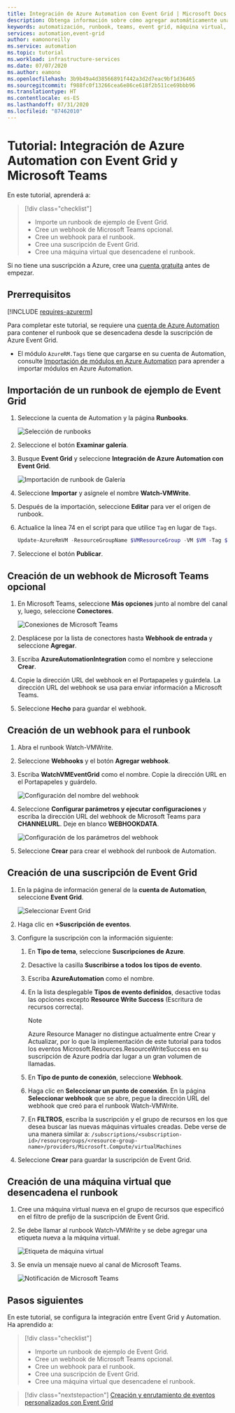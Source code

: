 ```yaml
---
title: Integración de Azure Automation con Event Grid | Microsoft Docs
description: Obtenga información sobre cómo agregar automáticamente una etiqueta cuando se crea una máquina virtual y enviar una notificación a Microsoft Teams.
keywords: automatización, runbook, teams, event grid, máquina virtual, VM
services: automation,event-grid
author: eamonoreilly
ms.service: automation
ms.topic: tutorial
ms.workload: infrastructure-services
ms.date: 07/07/2020
ms.author: eamono
ms.openlocfilehash: 3b9b49a4d38566891f442a3d2d7eac9bf1d36465
ms.sourcegitcommit: f988fc0f13266cea6e86ce618f2b511ce69bbb96
ms.translationtype: HT
ms.contentlocale: es-ES
ms.lasthandoff: 07/31/2020
ms.locfileid: "87462010"
---
```

# <a name="tutorial-integrate-azure-automation-with-event-grid-and-microsoft-teams"></a>Tutorial: Integración de Azure Automation con Event Grid y Microsoft Teams

En este tutorial, aprenderá a:

> [!div class="checklist"]
> * Importe un runbook de ejemplo de Event Grid.
> * Cree un webhook de Microsoft Teams opcional.
> * Cree un webhook para el runbook.
> * Cree una suscripción de Event Grid.
> * Cree una máquina virtual que desencadene el runbook.

Si no tiene una suscripción a Azure, cree una [cuenta gratuita](https://azure.microsoft.com/free/?WT.mc_id=A261C142F) antes de empezar.

## <a name="prerequisites"></a>Prerrequisitos

[!INCLUDE [requires-azurerm](../../includes/requires-azurerm.md)]

Para completar este tutorial, se requiere una [cuenta de Azure Automation](../automation/index.yml) para contener el runbook que se desencadena desde la suscripción de Azure Event Grid.

* El módulo `AzureRM.Tags` tiene que cargarse en su cuenta de Automation, consulte [Importación de módulos en Azure Automation](../automation/automation-update-azure-modules.md) para aprender a importar módulos en Azure Automation.

## <a name="import-an-event-grid-sample-runbook"></a>Importación de un runbook de ejemplo de Event Grid

1. Seleccione la cuenta de Automation y la página **Runbooks**.

   ![Selección de runbooks](./media/ensure-tags-exists-on-new-virtual-machines/select-runbooks.png)

2. Seleccione el botón **Examinar galería**.

3. Busque **Event Grid** y seleccione **Integración de Azure Automation con Event Grid**.

    ![Importación de runbook de Galería](media/ensure-tags-exists-on-new-virtual-machines/gallery-event-grid.png)

4. Seleccione **Importar** y asígnele el nombre **Watch-VMWrite**.

5. Después de la importación, seleccione **Editar** para ver el origen de runbook. 
6. Actualice la línea 74 en el script para que utilice `Tag` en lugar de `Tags`.

    ```powershell
    Update-AzureRmVM -ResourceGroupName $VMResourceGroup -VM $VM -Tag $Tag | Write-Verbose
    ```
7. Seleccione el botón **Publicar**.

## <a name="create-an-optional-microsoft-teams-webhook"></a>Creación de un webhook de Microsoft Teams opcional

1. En Microsoft Teams, seleccione **Más opciones** junto al nombre del canal y, luego, seleccione **Conectores**.

    ![Conexiones de Microsoft Teams](media/ensure-tags-exists-on-new-virtual-machines/teams-webhook.png)

2. Desplácese por la lista de conectores hasta **Webhook de entrada** y seleccione **Agregar**.

3. Escriba **AzureAutomationIntegration** como el nombre y seleccione **Crear**.

4. Copie la dirección URL del webhook en el Portapapeles y guárdela. La dirección URL del webhook se usa para enviar información a Microsoft Teams.

5. Seleccione **Hecho** para guardar el webhook.

## <a name="create-a-webhook-for-the-runbook"></a>Creación de un webhook para el runbook

1. Abra el runbook Watch-VMWrite.

2. Seleccione **Webhooks** y el botón **Agregar webhook**.

3. Escriba **WatchVMEventGrid** como el nombre. Copie la dirección URL en el Portapapeles y guárdelo.

    ![Configuración del nombre del webhook](media/ensure-tags-exists-on-new-virtual-machines/copy-url.png)

4. Seleccione **Configurar parámetros y ejecutar configuraciones** y escriba la dirección URL del webhook de Microsoft Teams para **CHANNELURL**. Deje en blanco **WEBHOOKDATA**.

    ![Configuración de los parámetros del webhook](media/ensure-tags-exists-on-new-virtual-machines/configure-webhook-parameters.png)

5. Seleccione **Crear** para crear el webhook del runbook de Automation.

## <a name="create-an-event-grid-subscription"></a>Creación de una suscripción de Event Grid

1. En la página de información general de la **cuenta de Automation**, seleccione **Event Grid**.

    ![Seleccionar Event Grid](media/ensure-tags-exists-on-new-virtual-machines/select-event-grid.png)

2. Haga clic en **+Suscripción de eventos**.

3. Configure la suscripción con la información siguiente:
    1. En **Tipo de tema**, seleccione **Suscripciones de Azure**.
    2. Desactive la casilla **Suscribirse a todos los tipos de evento**.
    3. Escriba **AzureAutomation** como el nombre.
    4. En la lista desplegable **Tipos de evento definidos**, desactive todas las opciones excepto **Resource Write Success** (Escritura de recursos correcta).

        > [!NOTE] 
        > Azure Resource Manager no distingue actualmente entre Crear y Actualizar, por lo que la implementación de este tutorial para todos los eventos Microsoft.Resources.ResourceWriteSuccess en su suscripción de Azure podría dar lugar a un gran volumen de llamadas.
    1. En **Tipo de punto de conexión**, seleccione **Webhook**.
    2. Haga clic en **Seleccionar un punto de conexión**. En la página **Seleccionar webhook** que se abre, pegue la dirección URL del webhook que creó para el runbook Watch-VMWrite.
    3. En **FILTROS**, escriba la suscripción y el grupo de recursos en los que desea buscar las nuevas máquinas virtuales creadas. Debe verse de una manera similar a: `/subscriptions/<subscription-id>/resourcegroups/<resource-group-name>/providers/Microsoft.Compute/virtualMachines`

4. Seleccione **Crear** para guardar la suscripción de Event Grid.

## <a name="create-a-vm-that-triggers-the-runbook"></a>Creación de una máquina virtual que desencadena el runbook

1. Cree una máquina virtual nueva en el grupo de recursos que especificó en el filtro de prefijo de la suscripción de Event Grid.

2. Se debe llamar al runbook Watch-VMWrite y se debe agregar una etiqueta nueva a la máquina virtual.

    ![Etiqueta de máquina virtual](media/ensure-tags-exists-on-new-virtual-machines/vm-tag.png)

3. Se envía un mensaje nuevo al canal de Microsoft Teams.

    ![Notificación de Microsoft Teams](media/ensure-tags-exists-on-new-virtual-machines/teams-vm-message.png)

## <a name="next-steps"></a>Pasos siguientes

En este tutorial, se configura la integración entre Event Grid y Automation. Ha aprendido a:

> [!div class="checklist"]
> * Importe un runbook de ejemplo de Event Grid.
> * Cree un webhook de Microsoft Teams opcional.
> * Cree un webhook para el runbook.
> * Cree una suscripción de Event Grid.
> * Cree una máquina virtual que desencadene el runbook.

> [!div class="nextstepaction"]
> [Creación y enrutamiento de eventos personalizados con Event Grid](../event-grid/custom-event-quickstart.md)
